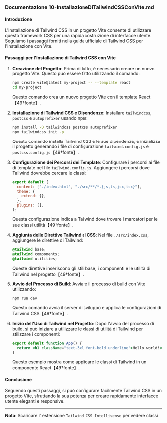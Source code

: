 ### Documentazione 10-InstallazioneDiTailwindCSSConVite.md

#### Introduzione

L'installazione di Tailwind CSS in un progetto Vite consente di utilizzare questo framework CSS per una rapida costruzione di interfacce utente. Seguiamo i passaggi forniti nella guida ufficiale di Tailwind CSS per l'installazione con Vite.

#### Passaggi per l'Installazione di Tailwind CSS con Vite

1. **Creazione del Progetto**:
   Prima di tutto, è necessario creare un nuovo progetto Vite. Questo può essere fatto utilizzando il comando:

   ```bash
   npm create vite@latest my-project -- --template react
   cd my-project
   ```

   Questo comando crea un nuovo progetto Vite con il template React【49†fonte】.

2. **Installazione di Tailwind CSS e Dipendenze**:
   Installare `tailwindcss`, `postcss` e `autoprefixer` usando npm:

   ```bash
   npm install -D tailwindcss postcss autoprefixer
   npx tailwindcss init -p
   ```

   Questo comando installa Tailwind CSS e le sue dipendenze, e inizializza il progetto generando i file di configurazione `tailwind.config.js` e `postcss.config.js`【49†fonte】.

3. **Configurazione dei Percorsi dei Template**:
   Configurare i percorsi ai file di template nel file `tailwind.config.js`. Aggiungere i percorsi dove Tailwind dovrebbe cercare le classi:

   ```javascript
   export default {
     content: ["./index.html", "./src/**/*.{js,ts,jsx,tsx}"],
     theme: {
       extend: {},
     },
     plugins: [],
   };
   ```

   Questa configurazione indica a Tailwind dove trovare i marcatori per le sue classi utilità【49†fonte】.

4. **Aggiunta delle Direttive Tailwind al CSS**:
   Nel file `./src/index.css`, aggiungere le direttive di Tailwind:

   ```css
   @tailwind base;
   @tailwind components;
   @tailwind utilities;
   ```

   Queste direttive inseriscono gli stili base, i componenti e le utilità di Tailwind nel progetto【49†fonte】.

5. **Avvio del Processo di Build**:
   Avviare il processo di build con Vite utilizzando:

   ```bash
   npm run dev
   ```

   Questo comando avvia il server di sviluppo e applica le configurazioni di Tailwind CSS【49†fonte】.

6. **Inizio dell'Uso di Tailwind nel Progetto**:
   Dopo l'avvio del processo di build, si può iniziare a utilizzare le classi di utilità di Tailwind per stilizzare i componenti:
   ```jsx
   export default function App() {
     return <h1 className="text-3xl font-bold underline">Hello world!</h1>;
   }
   ```
   Questo esempio mostra come applicare le classi di Tailwind in un componente React【49†fonte】.

#### Conclusione

Seguendo questi passaggi, si può configurare facilmente Tailwind CSS in un progetto Vite, sfruttando la sua potenza per creare rapidamente interfacce utente eleganti e responsive.

---

**Nota**: Scaricare l' estensione `Tailwind CSS Intellisense` per vedere classi
